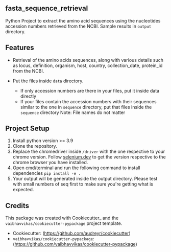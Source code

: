 ## fasta_sequence_retrieval

Python Project to extract the amino acid sequences using the nucleotides accession numbers retrieved from the NCBI. Sample results in `output` directory.

## Features

* Retrieval of the amino acids sequences, along with various details such as locus, definition, organism, host, country, collection_date, protein_id from the NCBI.

* Put the files inside `data` directory.
    - If only accession numbers are there in your files, put it inside data directly
    - If your files contain the accession numbers with their sequences similar to the one in `sequence` directory, put that files inside the `sequence` directory
    Note: File names do not matter

## Project Setup
1. Install python version >= 3.9
2. Clone the repository.
3. Replace the chromedriver inside `/driver` with the one respective to your chrome version. Follow [selenium.dev](https://www.selenium.dev/documentation/webdriver/getting_started/install_drivers/) to get the version respective to the chrome browser you have installed.
4. Open cmd/terminal and run the following command to install dependencies `pip install -e .`
5. Your output will be generated inside the output directory. Please test with small numbers of seq first to make sure you're getting what is expected.

## Credits

This package was created with Cookiecutter_ and the `vaibhavvikas/cookiecutter-pypackage` project template.

* Cookiecutter: (https://github.com/audreyr/cookiecutter)
* `vaibhavvikas/cookiecutter-pypackage`: (https://github.com/vaibhavvikas/cookiecutter-pypackage)
